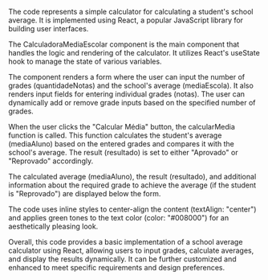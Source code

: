 The code represents a simple calculator for calculating a student's school average. It is implemented using React, a popular JavaScript library for building user interfaces.

The CalculadoraMediaEscolar component is the main component that handles the logic and rendering of the calculator. It utilizes React's useState hook to manage the state of various variables.

The component renders a form where the user can input the number of grades (quantidadeNotas) and the school's average (mediaEscola). It also renders input fields for entering individual grades (notas). The user can dynamically add or remove grade inputs based on the specified number of grades.

When the user clicks the "Calcular Média" button, the calcularMedia function is called. This function calculates the student's average (mediaAluno) based on the entered grades and compares it with the school's average. The result (resultado) is set to either "Aprovado" or "Reprovado" accordingly.

The calculated average (mediaAluno), the result (resultado), and additional information about the required grade to achieve the average (if the student is "Reprovado") are displayed below the form.

The code uses inline styles to center-align the content (textAlign: "center") and applies green tones to the text color (color: "#008000") for an aesthetically pleasing look.

Overall, this code provides a basic implementation of a school average calculator using React, allowing users to input grades, calculate averages, and display the results dynamically. It can be further customized and enhanced to meet specific requirements and design preferences.
